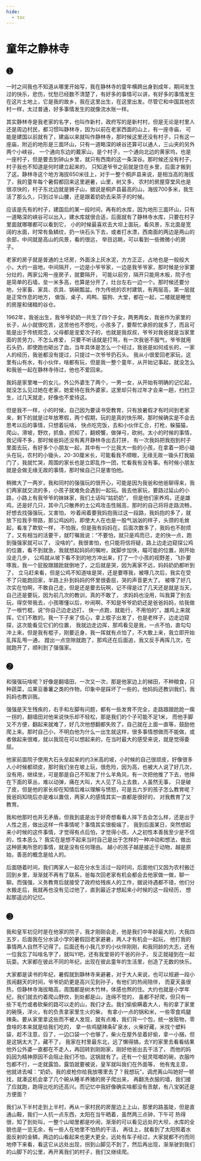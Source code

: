 ```yaml
---
hide:
  - toc
---
```


<div class="essay_sketch">
<div class="essay_sketch_margin"></div>
<h1 style="color: black">童年之静林寺</h1>
<h2>➊</h2>

<P>
一时之间我也不知道从哪里开始写，我在静林寺的童年横跨出身到成年，期间发生过的快乐，悲伤，忧愁已经数不清楚了，有好多的事情可以讲，有好多的事情发生在这片土地上，它是我的故乡，我在这里出生，在这里出发。尽管它和中国其他农村一样，太过普通，好多事情发生的就像流水账一样。<br>
</p>

<P>
其实静林寺是我老家的名字，也叫作新村，政府写的是新村村，但是无论是村里人还是周边村民，都习惯叫静林寺，因为以前在老家西面的山上，有一座寺庙，
可能是建国以前就有了，建庙以来就叫作静林寺，那时候这里还没有村子，只有这一座庙，附近的地形是三面环山，只有一道略深的峡谷还算可以通人，三山夹的另外两个小峡谷，
一个通向东边的戴家山，是个村子，一个通向北边的黄家坞，也是一座村子，但是要去到钟山乡里，就只有西南的这一条深谷。那时候还没有村子，村子我也不知道是何时建立起来的，
只知道爷爷之前就是住在乡里，后面才搬到了这。静林寺这个地方海拔650米往上，对于一整个桐庐县来说，是相当高的海拔了，我的童年每个暑假都回来这里避暑，山里，树又多，
农村的房屋穿堂风也是很凉快的，村子东北边就是狮子山，据说是桐庐县最高的山，海拔700多米，我生活了那么久，只到过半山腰，还是跟着奶奶去采茶子的时候。<br>
</p>

<P>
应该是先有的村子，建国后的某一段时间，再有的水库，因为地形三面环山，只有一道略深的峡谷可以出入，建水库就很合适，后面就有了静林寺水库，只要在村子里面就哪哪都可以看到它，
小的时候最喜欢去大坝上面玩，看风景，东北面是宽阔的水面，时常有鱼鳞纹，扔一块石头下去，或者打水漂，西南面的两边是两山的余部，中间就是高山的风景，看的很远，
举目远眺，可以看到一些微微小的房子。<br>
</p>

<P>
老家的房子就是普通的土坯房，外面涂上灰水泥，方方正正，占地也是一般般大小，大约一亩地，中间隔开，一边是小爷爷家，一边是我爷爷家，那时候是分家要分灶的，两家公用一座房子，就要隔开，
可能以前穷，隔开只能用木板，院子也是简单的石墙，垒一米多高，也算是分开了，灶台左右一边一个。那时候还要分地，分家畜、家具、农具、锅碗瓢盆。作为传统的农村建筑，有两层高，第一层就是正常作息的地方，
做饭、桌子、鸡鸭、猫狗、大堂，都在一起，二楼就是睡觉的房屋和储粮的谷仓。<br>
</p>

<P>
1962年，我爸出生，我爷爷奶奶一共生了四个子女，两男两女，我爸作为家里的长子，从小就很吃苦，这苦他也不想吃，小孩多了，要帮忙承担的就多了，而且可能是出于传统观念，父母都是宠爱次子的，也就是我叔叔，爷爷对我爸就是当家里面的苦劳力，不怎么疼爱，
只要不听话就是打骂，有一次我爸不服气，爷爷就用石头扔，即使跑也砸出了血，当年具体是怎么一个经过，我爸是如何成长的，一家人的经历，我爸都没有提过，只提过一次爷爷扔石头。
我从小很爱回老家玩，这里有山有水，有小伙伴，啥都有玩，但是我一整个童年，从开始记事起，就没怎么和我爸一起在静林寺待过，他也不爱回来。<br>
</p>

<P>
我妈是家里唯一的女儿，外公外婆生了两个，一男一女，从开始有明确的记忆起，就没怎么见过她在老家，她爱待在我外婆家，这里却只有过年才会来一趟，扫扫卫生，过几天就走，好像也不爱待这。
</p>

<P>
但是我不一样，小的时候，自己因为要读书受教育，只有放暑假才有时间到老家来，剩下的就是过年放寒假，两个假期，玩的是真的快乐啊，那时候确实是不会去思考以后的事情，只想着玩啥，
快点吃完饭，去和小伙伴汇合，打枪，躲猫猫，爬山，滑坡，野炊，抓鱼，抓知了，翻螃蟹，做弹弓，砍树。太小的时候的事情，我记得不多，那时候爸妈还没有离开静林寺出去打拼，
有一次我妈把我抱到村子里面去玩，有好多个小朋友一起，其中有一个比我大一些的小孩，在拿着一把小锄头在玩，农村的小锄头，20-30厘米长，可能看我不顺眼，无缘无故一锄头打我脑门了，我就忙哭，周围的家长也是立即乱作一团，忙看我有没有事。有时候小朋友就是会做无缘无故的事情，那时候自己只是害怕他。<br>
</p>

<P>
稍微大了一两岁，我和同村的强强玩的很开心，可能是因为我爸和他爸聊得来，我们两家就交流的多，小孩子就难免会遇到一起玩。我去他家玩，要路过延山的小路，小路上有我爷爷的妹妹家，我们土话叫“姑奶奶”，
但是他们家养鸡，还是雄鸡，还是好几只，其中几只散养的土公鸡攻击性贼高，那时的自己将将走路流畅，好想去找强强玩，又害怕，
吵着闹着要我妈抱我过这一段路，我妈抱的多了，就放下拉我手带路，那公鸡凶的，即使大人在也是一股气汹汹的样子，头颈的毛耸起，看准了欺软一样，
不怕我，但是我有妈妈在。后面次数多了，我妈也不耐烦了，又有相当的活要干，就叮嘱我说：“不要怕，就只是鸡而已，走的快一点，跑到强强家就可以了，
没啥的”，我很害怕，也只能将信将疑，路上边走边窥探公鸡的位置，看不到就急，我就想起妈妈的嘱咐，就脚步加快，瞄可能的位置，刚开始没走几步，
公鸡就从坡下看不到的地方冲出来，打了一个小孩的视野差，飞扑要啄我，我一个屁股蹾踉跄就倒地了，之后就是哭，因为离家不远，妈妈奶奶都听到了，
立马赶来看，但是公鸡不知道啥是哭，还是要啄我，被啄几次后，我实在受不了只能跑回家，半路上扑到妈妈的怀里很委屈，哭的声音更大了。
被啄了好几次实在怕啊，不敢自己走，但是还是要去玩啊，记不得是过了几天还是就是当天，自己还是要玩，因为前几次的教训，真的不敢了，
求妈妈也没用，叫我算了别去玩，得空带我去，小孩哪懂以后，吵闹啊，不知是爷爷奶奶还是爸爸妈妈，给我做了一根竹棍，说“你自己边走边打，
快一点跑，就能行，不用怕的”，雄鸡上来就挥，它们不敢的。我一下子来了信心，拿上棍子出发了，也是老样子，边走边窥探，这次能看见它们的位置，
我就边走边挥，那鸡看见是我，一点不怕，直勾勾冲上来，但是我有棍子，刚要近身，我一挥就有点怕了，不大敢上来，我立即开始乱挥乱甩一通，
蹚出一点空隙就跑了，那鸡还在后面追，我又反手再挥几次，在就跑开了，顺利到了强强家。
</p>

<h2>➋</h2>

<P>
和强强玩啥呢？好像是翻墙田，一次又一次，那是他家边上的梯田，不种粮食，只种蔬菜，瓜果豆番薯之类的作物，印象中是踩坏了一些的，他妈妈还教训我们，我妈妈也教训我。
</p>

<P>
强强是天生残疾的，右手和左脚有问题，都有一些发育不完全，走路踉踉跄跄一瘸一拐的，翻墙田对他来说快乐却不轻松，那是我们的个子可能不足1米，
而他手脚又不方便，翻起来就难了，好几次他想翻都失败了，自己就在上面一直等，鼓励他爬上来。那时自己小，不明白他为什么一出生就这样，很多事情想做而不能做，或者做起来很难，就以我现在可以想起来的，在当时最大的感受来说，就是觉得委屈。
</p>

<P>
他家前面院子使用大石头垒起来的约3米高的坡，小时候的自己很顽皮，好像很多人小时候都顽皮，那时我们坐在坡上玩，很危险，因为高，也被大人说了好几次，
没有用，继续坐，可是那是自己不知发了什么羊角风，有一次把他推了下去，他摔在下面的草丛，难以动弹，痛在大叫，大人见了马上去救，人虽然无事，
只是破了皮，但是他的家长却在知情后难以理解与愤怒，可是五六岁的孩子怎么教育呢？我爸妈知晓后亦是难以置信，两家人的感情其实一直都是很好的，
对我教育了又教育。
</p>

<P>
我和他那时也并无矛盾，但我到底是出于好奇想看看人摔下去会怎么样，还是出于人性之恶，做出这样一件事情呢？事情其实很极端了，
我到后面某日，突然想起来小时候的这件事情，才觉得有点后怕，才觉得小孩，人之初性本善我至少是不信的，性本恶么？
我实在是想不起来当时自己是出于怎样的一种冲动和想法，做出这种匪夷所思的事情，就是没有任何理由。
越小的孩子越是接近于动物，越是原始，善恶的概念是给人的。
</p>

<P>
后面随着时间，我们两家人一起在分水生活过一段时间，后面他们又因为农村搬迁回到乡里，渐渐就不再有了联系，爸每次回老家有机会都会去他家做一做，聊一聊。而强强，义务教育后就接受了政府给残疾人的工作，据说待遇都不错，他们分水搬走后，我就再也没有见过他了，直到最近才想起来小时候的这一段经历，
想起那遥远的记忆。
</p>

<h2>➌</h2>

<P>
我和皇军初见时是在他家的院子，我才刚刚会走，他是我们中年龄最大的，大我四五岁，后面我在分水读小学的暑假回老家避暑，两人才有机会一起玩，
他打我的事情两人自然不记得了。后面还有小我几岁的小伙伴刚刚，和我同龄的大志，还有一位我忘了叫啥名字了，就叫Y吧，还有我堂哥的干爸的孙子，
反正就碰到在一起玩耍。大家都在彼此不同的年纪，出现在彼此童年的生活里，创造了无数的快乐。
</p>

<p>
大家都是读书的年纪，暑假就到静林寺来避暑，对于大人来说，也可以规避一段小孩闹翻天的时间，爷爷奶奶更是高兴见到孙子，有他们的热闹陪伴，
而夏天虽很热，但静林寺海拔略高，周围都是树木竹林，体感也熬的住。大约也就是小学年纪，我们就去约着爬山野炊，到处都是山，连绵不觉的，
虽都不好爬，但只有一些下毛竹或者砍柴的路可以走的山，我们才去。我们偷偷瞒着大人，有的拿了家里的碗筷，洋火，有的负责拿家里生火的柴，
有拿小一点的锅和米，一些零食鸡腿辣条。要从家里拿这些而不被人发现，就有点难，我们背一个包，统一放赃物，零食啥的本来就是给我们吃的，
拿一些鸡腿辣条矿泉水，火柴好藏，米找个塑料袋，趁不注意，舀了，一边口袋一个也够了，柴火在屋外垒着好偷，拿一小捆，但是这锅太大了，藏不了，
我家在村里最东北，远了懒得搞，去Y的家里去看看结果他外公外婆一直都在不走人，再回转到刚刚家，刚好他爸出去干活了，
而他的妈妈因为精神原因不会阻止我们不怕，这锅就有了。还有一个挺灵哐啷的碗，衣服咋包都不行，一走就露馅，露馅就要被说，皇军就叫我们在外面等，
他有鬼主意，他就进去喊：“奶奶，我的皮枪你给我放哪里去了？我想玩”，调虎离山叫她好一顿找，就凑这机会拿了几个碗从睡羊养猪的房子爬出来，
再翻洗衣服的墙，我们接了应就跑，跑得比吃的还高兴。而记忆中我好像确实啥都没有贡献，有八宝粥还是方便面？
</P>

<p>
我们从下半村走到上半村，再从一家村民的房屋边上上山，那里的路虽陡，但是直通山鞍，我们一人抗一点东西，太阳在当午晒着，虽然两三点钟，下午可
热得很，知了到处叫，一整个山坳里都是吵闹，渐渐的可以看见远处的大坝，水库的全貌也是一览无余，有一些人在地里不怕热的干活，
再往上，就看到了太阳照着水面反射的金鳞，两边的山看起来也更大更全，远处有车子经过，大家就都不约而同地停下来看，看这它从远处出现，拐到山脚见不到了，然后再出现，渐渐驶到我们的山脚下的公里，再开离我们的村子，我们又继续爬。
</P>

<p>
</P>
</div>